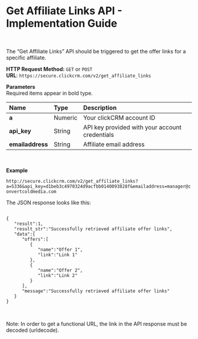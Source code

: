 <h1>Get Affiliate Links API - Implementation Guide</h1><br>
<p>The “Get Affiliate Links” API should be triggered to get the offer links for a specific affiliate.</p>
<p><strong>HTTP Request Method:</strong> <code>GET</code> or <code>POST</code><br>
<strong>URL</strong>: <code>https://secure.clickcrm.com/v2/get_affiliate_links</code><br></p>
<p><strong>Parameters</strong><br>
Required items appear in bold type.</p>
<table>
<thead>
<tr>
<th align="left">Name</th>
<th align="left">Type</th>
<th align="left">Description</th>
</tr>
</thead>
<tbody>
<tr>
<td align="left"><strong>a<strong></td>
<td align="left">Numeric</td>
<td align="left">Your clickCRM account ID</td>
</tr>
<tr>
<td align="left"><strong>api_key</strong></td>
<td align="left">String</td>
<td align="left">API key provided with your account credentials</td>
</tr>
<tr>
<td align="left"><strong>emailaddress</strong></td>
<td align="left">String</td>
<td align="left">Affiliate email address</td>
</tr>
</tbody>
</table>
<br>
<p><strong>Example</strong></p>
<p><code>http://secure.clickcrm.com/v2/get_affiliate_links?a=5336&api_key=d1beb3c4970324d9acfbb0140093828f&emailaddress=manager@convertcoldmedia.com</code><br>

<p>The JSON response looks like this:</p>
<pre><code>
{  
   "result":1,
   "result_str":"Successfully retrieved affiliate offer links",
   "data":{  
      "offers":[  
         {  
            "name":"Offer 1",
            "link":"Link 1"
         },
         {  
            "name":"Offer 2",
            "link":"Link 2"
         }
      ],
      "message":"Successfully retrieved affiliate offer links"
   }
}
</code></pre>
<br>
<p>Note: In order to get a functional URL, the link in the API response must be decoded (urldecode).</p>
